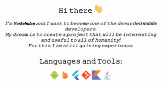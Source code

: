 <div align="center">
<h2> 𝙷𝚒 𝚝𝚑𝚎𝚛𝚎 <img src="Hi.gif" width="30px"></h2>
</div>

<div align="center" width="50">
<div align="center">
<h5>𝙸'𝚖 𝐘𝐞𝐫𝐤𝐞𝐛𝐮𝐥𝐚𝐧 𝚊𝚗𝚍 𝙸 𝚠𝚊𝚗𝚝 𝚝𝚘 𝚋𝚎𝚌𝚘𝚖𝚎 𝚘𝚗𝚎 𝚘𝚏 𝚝𝚑𝚎 𝚍𝚎𝚖𝚊𝚗𝚍𝚎𝚍 mobile 𝚍𝚎𝚟𝚎𝚕𝚘𝚙𝚎𝚛𝚜. <br>
𝙼𝚢 𝚍𝚛𝚎𝚊𝚖 𝚒𝚜 𝚝𝚘 𝚌𝚛𝚎𝚊𝚝𝚎 𝚊 𝚙𝚛𝚘𝚓𝚎𝚌𝚝 𝚝𝚑𝚊𝚝 𝚠𝚒𝚕𝚕 𝚋𝚎 𝚒𝚗𝚝𝚎𝚛𝚎𝚜𝚝𝚒𝚗𝚐 𝚊𝚗𝚍 𝚞𝚜𝚎𝚏𝚞𝚕 𝚝𝚘 𝚊𝚕𝚕 𝚘𝚏 𝚑𝚞𝚖𝚊𝚗𝚒𝚝𝚢!<br> 𝙵𝚘𝚛 𝚝𝚑𝚒𝚜 𝙸 𝚊𝚖 𝚜𝚝𝚒𝚕𝚕 𝚐𝚊𝚒𝚗𝚒𝚗𝚐 𝚎𝚡𝚙𝚎𝚛𝚒𝚎𝚗𝚌𝚎.<br> </h5>
</div>

<div align="center" width="50">
 
<div align="center">
<h2>𝙻𝚊𝚗𝚐𝚞𝚊𝚐𝚎𝚜 𝚊𝚗𝚍 𝚃𝚘𝚘𝚕𝚜:</h2>
<img src="svg/android-plain.svg" width="30px">
<img src="svg/firebase-plain.svg" width="30px">
<img src="svg/flutter-original.svg" width="30px">
<img src="svg/git-original.svg" width="30px">
<img src="svg/kotlin-original.svg" width="30px">
<img src="svg/java-original.svg" width="30px">
</div>

<div align="center" width="50">
<!--
**kambarovee/kambarovee** is a ✨ _special_ ✨ repository because its `README.md` (this file) appears on your GitHub profile.

Here are some ideas to get you started:
### Hi there 👋
- 🔭 I’m currently working on ...
- 🌱 I’m currently learning ...
- 👯 I’m looking to collaborate on ...
- 🤔 I’m looking for help with ...
- 💬 Ask me about ...
- 📫 How to reach me: ...
- 😄 Pronouns: ...
- ⚡ Fun fact: ...
-->
